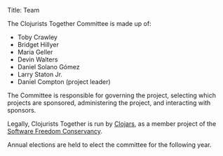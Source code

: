 Title: Team


The Clojurists Together Committee is made up of:

* Toby Crawley
* Bridget Hillyer
* Maria Geller
* Devin Walters
* Daniel Solano Gómez
* Larry Staton Jr.
* Daniel Compton (project leader)

The Committee is responsible for governing the project, selecting which projects are sponsored, administering the project, and interacting with sponsors.

Legally, Clojurists Together is run by [Clojars](https://clojars.org), as a member project of the [Software Freedom Conservancy](https://sfconservancy.org).

Annual elections are held to elect the committee for the following year.

